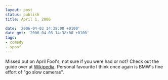 ```yaml
---
layout: post
status: publish
title: April 1, 2006

date: '2006-04-03 14:38:00 +0100'
date_gmt: '2006-04-03 14:38:00 +0100'
tags:
- comedy
- spoof
---
```

Missed out on April Fool's, not sure if you were had or not? Check out the guide over at <a href="http://en.wikipedia.org/wiki/April_1,_2006" target="_blank">Wikipedia</a>. Personal favourite I think once again is BMW's fine effort of "go slow cameras".
